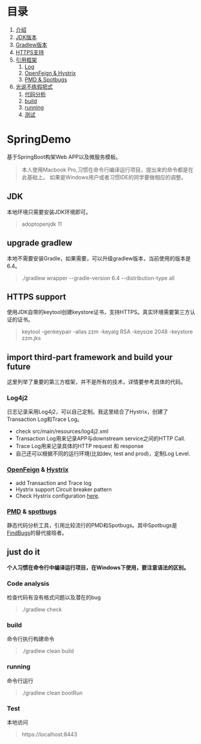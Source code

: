 # 目录
1. [介绍](#introduction)
2. [JDK版本](#jdk)
3. [Gradlew版本](#gradlew)
4. [HTTPS支持](#https)
5. [引用框架](#frameworks)
    1. [Log](#log4j2)
    2. [OpenFeign & Hystrix](#openfeign)
    3. [PMD & Spotbugs](#pmd)
6. [光说不练假把式](#justdoit)
    1. [代码分析](#codecheck)
    2. [build](#cleanbuild)
    3. [running](#running)
    4. [测试](#testing)

# SpringDemo <a name="introduction"></a>
基于SpringBoot构架Web APP以及微服务模板。
> 本人使用Macbook Pro,习惯在命令行编译运行项目，提出来的命令都是在此基础上。
> 如果是Windows用户或者习惯IDE的同学要做相应的调整。

## JDK <a name="jdk"></a>
本地环境只需要安装JDK环境即可。
> adoptopenjdk 11

## upgrade gradlew <a name="gradlew"></a>
本地不需要安装Gradle，如果需要，可以升级gradlew版本，当前使用的版本是6.4。
> ./gradlew wrapper --gradle-version 6.4 --distribution-type all

## HTTPS support <a name="https"></a>
使用JDK自带的keytool创建keystore证书，支持HTTPS。真实环境需要第三方认证的证书。
> keytool -genkeypair -alias zzm -keyalg RSA -keysize 2048 -keystore zzm.jks 

## import third-part framework and build your future <a name="frameworks"></a>
这里列举了重要的第三方框架，并不是所有的技术，详情要参考具体的代码。

### Log4j2 <a name="log4j2"></a>
日志记录采用Log4j2，可以自己定制。我这里结合了Hystrix，创建了Transaction Log和Trace Log。
* check src/main/resources/log4j2.xml
* Transaction Log用来记录APP与downstream service之间的HTTP Call.
* Trace Log用来记录具体的HTTP request 和 response
* 自己还可以根据不同的运行环境(比如dev, test and prod)，定制Log Level.

### [OpenFeign](https://github.com/OpenFeign/feign) & [Hystrix](https://github.com/Netflix/Hystrix) <a name="openfeign"></a>
* add Transaction and Trace log
* Hystrix support Circuit breaker pattern
* Check Hystrix configuration [here](https://github.com/Netflix/Hystrix/wiki/Configuration).

### [PMD](https://pmd.github.io/) & [spotbugs](https://github.com/spotbugs/spotbugs) <a name="pmd"></a>
静态代码分析工具，引用比较流行的PMD和Spotbugs。其中Spotbugs是[FindBugs](https://github.com/findbugsproject/findbugs)的替代接班者。

## just do it <a name="justdoit"></a>
**个人习惯在命令行中编译运行项目，在Windows下使用，要注意语法的区别。**

### Code analysis <a name="codecheck"></a>
检查代码有没有格式问题以及潜在的bug
> ./gradlew check

### build <a name="cleanbuild"></a>
命令行执行构建命令
> ./gradlew clean build

### running <a name="running"></a>
命令行运行
> ./gradlew clean bootRun

### Test <a name="testing"></a>
本地访问
> https://localhost:8443

